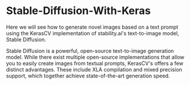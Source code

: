 # Stable-Diffusion-With-Keras
Here we will see how to generate novel images based on a text prompt using the KerasCV implementation of stability.ai's text-to-image model, Stable Diffusion.

Stable Diffusion is a powerful, open-source text-to-image generation model. While there exist multiple open-source implementations that allow you to easily create images from textual prompts, KerasCV's offers a few distinct advantages. These include XLA compilation and mixed precision support, which together achieve state-of-the-art generation speed.
